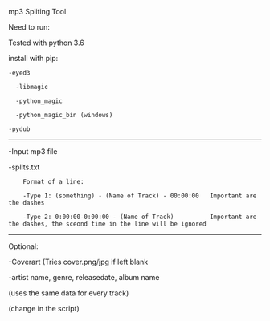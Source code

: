 mp3 Spliting Tool

Need to run:

Tested with python 3.6

install with pip:

    -eyed3

      -libmagic
  
      -python_magic
  
      -python_magic_bin (windows)

    -pydub

----

-Input mp3 file

-splits.txt

        Format of a line:
  
        -Type 1: (something) - (Name of Track) - 00:00:00   Important are the dashes
  
        -Type 2: 0:00:00-0:00:00 - (Name of Track)          Important are the dashes, the sceond time in the line will be ignored

----

Optional:
  
  -Coverart (Tries cover.png/jpg if left blank
  
  -artist name, genre, releasedate, album name
  
  (uses the same data for every track)
  
  (change in the script)
